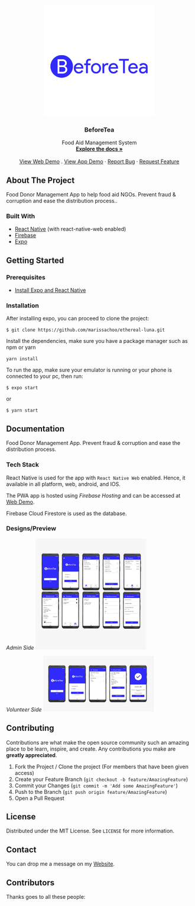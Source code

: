 <br />
<p align="center">
  <a href="https://github.com/marissachoo/ethereal-luna">
    <img src="/assets/images/logo-blue.png" alt="Logo" width="300">
  </a>

  <h3 align="center">BeforeTea</h3>

  <p align="center">
    Food Aid Management System
    <br />
    <a href="https://github.com/marissachoo/ethereal-luna"><strong>Explore the docs »</strong></a>
    <br />
    <br />
    <a href="https://beforetea-2821a.web.app/">View Web Demo</a>
    .
    <a href="https://exp.host/@mfrashad/beforeTea">View App Demo</a>
    ·
    <a href="https://github.com/marissachoo/ethereal-luna/issues">Report Bug</a>
    ·
    <a href="https://github.com/marissachoo/ethereal-luna/issues">Request Feature</a>
  </p>
</p>


<!-- ABOUT THE PROJECT -->
## About The Project

Food Donor Management App to help food aid NGOs. Prevent fraud & corruption and ease the distribution process..

### Built With

* [React Native](https://facebook.github.io/react-native/) (with react-native-web enabled)
* [Firebase](https://firebase.google.com/)
* [Expo](https://expo.io/)

<!-- GETTING STARTED -->
## Getting Started

### Prerequisites

- [Install Expo and React Native](https://facebook.github.io/react-native/docs/getting-started)



### Installation

After installing expo, you can proceed to clone the project:
```
$ git clone https://github.com/marissachoo/ethereal-luna.git
```
Install the dependencies, make sure you have a package manager such as npm or yarn
```
yarn install
```

To run the app, make sure your emulator is running or your phone is connected to your pc, then run:
```
$ expo start
```
or
```
$ yarn start
```


<!-- USAGE EXAMPLES -->
## Documentation

Food Donor Management App. Prevent fraud & corruption and ease the distribution process.

### Tech Stack
React Native is used for the app with `React Native Web` enabled. Hence, it available in all platform, web, android, and IOS.

The PWA app is hosted using *Firebase Hosting* and can be accessed at <a href="https://beforetea-2821a.web.app/">Web Demo</a>.

Firebase Cloud Firestore is used as the database.

### Designs/Preview

*Admin Side*
<img src="/assets/images/admin-side.jpeg" alt="Admin Side Design Preview" width="300">


*Volunteer Side*
<img src="/assets/images/volunteer-side.jpeg" alt="Admin Side Design Preview" width="300">

<!-- CONTRIBUTING -->
## Contributing

Contributions are what make the open source community such an amazing place to be learn, inspire, and create. Any contributions you make are **greatly appreciated**.

1. Fork the Project / Clone the project (For members that have been given access)
2. Create your Feature Branch (`git checkout -b feature/AmazingFeature`)
3. Commit your Changes (`git commit -m 'Add some AmazingFeature'`)
4. Push to the Branch (`git push origin feature/AmazingFeature`)
5. Open a Pull Request



<!-- LICENSE -->
## License

Distributed under the MIT License. See `LICENSE` for more information.



<!-- CONTACT -->
## Contact

You can drop me a message on my [Website](https://www.mfrashad.com/).




<!-- ACKNOWLEDGEMENTS -->
## Contributors
Thanks goes to all these people: